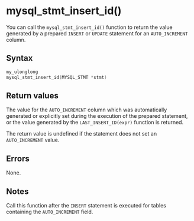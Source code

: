mysql_stmt_insert_id() 
===========================================

You can call the `mysql_stmt_insert_id()` function to return the value generated by a prepared `INSERT` or `UPDATE` statement for an `AUTO_INCREMENT` column. 

Syntax 
---------------------------

```c
my_ulonglong
mysql_stmt_insert_id(MYSQL_STMT *stmt)
```



Return values 
----------------------------------

The value for the `AUTO_INCREMENT` column which was automatically generated or explicitly set during the execution of the prepared statement, or the value generated by the `LAST_INSERT_ID(expr)` function is returned. 

The return value is undefined if the statement does not set an `AUTO_INCREMENT` value.

Errors 
---------------------------

None.

Notes 
--------------------------

Call this function after the `INSERT` statement is executed for tables containing the `AUTO_INCREMENT` field.
